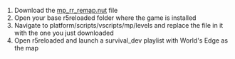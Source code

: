 1. Download the [mp_rr_remap.nut](main/mp_rr_remap.nut) file
2. Open your base r5reloaded folder where the game is installed
3. Navigate to platform/scripts/vscripts/mp/levels and replace the file in it with the one you just downloaded
4. Open r5reloaded and launch a survival_dev playlist with World's Edge as the map
